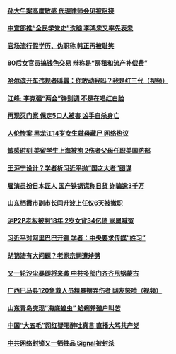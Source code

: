 #### [孙大午案高度敏感 代理律师会见被阻挠](../pages/soh5/485399.md) 
#### [中宣部推“全民学党史”洗脑 李鸿忠又率先表忠](../pages/soh5/485438.md) 
#### [官场流行假学历、伪职称 韩正再被耻笑](../pages/soh5/485216.md) 
#### [80后女官员搞钱色交易 辩称是“房租和流产补偿费”](../pages/soh5/485366.md) 
#### [哈尔滨开车违规者叫嚣：你敢动我吗？我是红三代（视频）](../pages/soh5/485246.md) 
#### [江峰: 李克强“两会”弹别调 不是在唱红白脸 ](../pages/soh5/485318.md) 
#### [再现灭门案 保定5口人被害 凶手自杀身亡](../pages/soh5/485222.md) 
#### [人伦惨案 黑龙江14岁女生弑母藏尸 网络热议](../pages/soh5/485204.md) 
#### [敏感时刻 美留学生上海被拘 2伤者父母任职美国防部](../pages/soh5/485201.md) 
#### [王沪宁设计？学者析习近平抛“国之大者”图谋](../pages/soh5/485171.md) 
#### [雇演员扮日本匠人 国产铁锅谎称日货 诈骗逾3千万](../pages/soh5/485144.md) 
#### [山东栖霞市副市长闫升波上任仅6天被撤职](../pages/soh5/485135.md) 
#### [沪P2P老板被判18年 2岁女背34亿债 家属喊冤](../pages/soh5/485108.md) 
#### [习近平对阿里巴巴开铡 学者：中央要求传媒“姓习”](../pages/soh5/485099.md) 
#### [胡锦涛有大问题？老家宗祠遭斧劈](../pages/soh5/485081.md) 
#### [又一轮沙尘暴即将来袭 中共多部门齐齐甩锅蒙古](../pages/soh5/485027.md) 
#### [广西巴马县120急救人员粗暴摆弄伤者  网友怒喷（视频）](../pages/soh5/484949.md) 
#### [山东青岛突现“海底蝗虫” 蛤蜊养殖户叫苦](../pages/soh5/485003.md) 
#### [中国“大五毛”网红疑喝醉吐真言 直播大骂共产党](../pages/soh5/484988.md) 
#### [中共网络封锁又一牺牲品 Signal被封杀](../pages/soh5/484967.md) 
